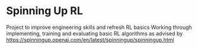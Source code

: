 # Spinning Up RL
Project to improve engineering skills and refresh RL basics
Working through implementing, training and evaluating basic RL algorithms as advised by https://spinningup.openai.com/en/latest/spinningup/spinningup.html
